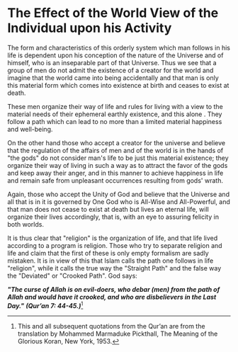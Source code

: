 The Effect of the World View of the Individual upon his Activity
================================================================

The form and characteristics of this orderly system which man follows in
his life is dependent upon his conception of the nature of the Universe
and of himself, who is an inseparable part of that Universe. Thus we see
that a group of men do not admit the existence of a creator for the
world and imagine that the world came into being accidentally and that
man is only this material form which comes into existence at birth and
ceases to exist at death.

These men organize their way of life and rules for living with a view to
the material needs of their ephemeral earthly existence, and this alone
. They follow a path which can lead to no more than a limited material
happiness and well-being.

On the other hand those who accept a creator for the universe and
believe that the regulation of the affairs of men and of the world is in
the hands of "the gods" do not consider man's life to be just this
material existence; they organize their way of living in such a way as
to attract the favor of the gods and keep away their anger, and in this
manner to achieve happiness in life and remain safe from unpleasant
occurrences resulting from gods' wrath.

Again, those who accept the Unity of God and believe that the Universe
and all that is in it is governed by One God who is All-Wise and
All-Powerful, and that man does not cease to exist at death but lives an
eternal life, will organize their lives accordingly, that is, with an
eye to assuring felicity in both worlds.

It is thus clear that "religion" is the organization of life, and that
life lived according to a program is religion. Those who try to separate
religion and life and claim that the first of these is only empty
formalism are sadly mistaken. It is in view of this that Islam calls the
path one follows in life "religion", while it calls the true way the
"Straight Path" and the false way the "Deviated" or "Crooked Path". God
says:

***"The curse of Allah is on evil-doers, who debar (men) from the path
of Allah and would have it crooked, and who are disbelievers in the Last
Day."*** ***(Qur’an 7: 44-45.)***[^1]

[^1]: This and all subsequent quotations from the Qur’an are from the
translation by Mohammed Marmaduke Pickthall, The Meaning of the Glorious
Koran, New York, 1953.


